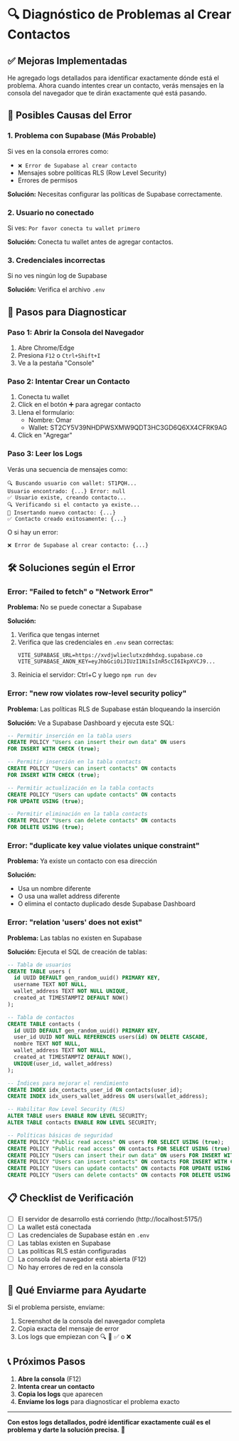 # 🔍 Diagnóstico de Problemas al Crear Contactos

## ✅ Mejoras Implementadas

He agregado logs detallados para identificar exactamente dónde está el problema. Ahora cuando intentes crear un contacto, verás mensajes en la consola del navegador que te dirán exactamente qué está pasando.

## 🐛 Posibles Causas del Error

### 1. **Problema con Supabase (Más Probable)**
Si ves en la consola errores como:
- `❌ Error de Supabase al crear contacto`
- Mensajes sobre políticas RLS (Row Level Security)
- Errores de permisos

**Solución:** Necesitas configurar las políticas de Supabase correctamente.

### 2. **Usuario no conectado**
Si ves: `Por favor conecta tu wallet primero`

**Solución:** Conecta tu wallet antes de agregar contactos.

### 3. **Credenciales incorrectas**
Si no ves ningún log de Supabase

**Solución:** Verifica el archivo `.env`

## 🔧 Pasos para Diagnosticar

### Paso 1: Abrir la Consola del Navegador
1. Abre Chrome/Edge
2. Presiona `F12` o `Ctrl+Shift+I`
3. Ve a la pestaña "Console"

### Paso 2: Intentar Crear un Contacto
1. Conecta tu wallet
2. Click en el botón ➕ para agregar contacto
3. Llena el formulario:
   - Nombre: Omar
   - Wallet: ST2CY5V39NHDPWSXMW9QDT3HC3GD6Q6XX4CFRK9AG
4. Click en "Agregar"

### Paso 3: Leer los Logs
Verás una secuencia de mensajes como:
```
🔍 Buscando usuario con wallet: ST1PQH...
Usuario encontrado: {...} Error: null
✅ Usuario existe, creando contacto...
🔍 Verificando si el contacto ya existe...
📝 Insertando nuevo contacto: {...}
✅ Contacto creado exitosamente: {...}
```

O si hay un error:
```
❌ Error de Supabase al crear contacto: {...}
```

## 🛠️ Soluciones según el Error

### Error: "Failed to fetch" o "Network Error"
**Problema:** No se puede conectar a Supabase

**Solución:**
1. Verifica que tengas internet
2. Verifica que las credenciales en `.env` sean correctas:
   ```
   VITE_SUPABASE_URL=https://xvdjwlieclutxzdmhdxg.supabase.co
   VITE_SUPABASE_ANON_KEY=eyJhbGciOiJIUzI1NiIsInR5cCI6IkpXVCJ9...
   ```
3. Reinicia el servidor: Ctrl+C y luego `npm run dev`

### Error: "new row violates row-level security policy"
**Problema:** Las políticas RLS de Supabase están bloqueando la inserción

**Solución:** Ve a Supabase Dashboard y ejecuta este SQL:

```sql
-- Permitir inserción en la tabla users
CREATE POLICY "Users can insert their own data" ON users
FOR INSERT WITH CHECK (true);

-- Permitir inserción en la tabla contacts
CREATE POLICY "Users can insert contacts" ON contacts
FOR INSERT WITH CHECK (true);

-- Permitir actualización en la tabla contacts
CREATE POLICY "Users can update contacts" ON contacts
FOR UPDATE USING (true);

-- Permitir eliminación en la tabla contacts
CREATE POLICY "Users can delete contacts" ON contacts
FOR DELETE USING (true);
```

### Error: "duplicate key value violates unique constraint"
**Problema:** Ya existe un contacto con esa dirección

**Solución:**
- Usa un nombre diferente
- O usa una wallet address diferente
- O elimina el contacto duplicado desde Supabase Dashboard

### Error: "relation 'users' does not exist"
**Problema:** Las tablas no existen en Supabase

**Solución:** Ejecuta el SQL de creación de tablas:

```sql
-- Tabla de usuarios
CREATE TABLE users (
  id UUID DEFAULT gen_random_uuid() PRIMARY KEY,
  username TEXT NOT NULL,
  wallet_address TEXT NOT NULL UNIQUE,
  created_at TIMESTAMPTZ DEFAULT NOW()
);

-- Tabla de contactos
CREATE TABLE contacts (
  id UUID DEFAULT gen_random_uuid() PRIMARY KEY,
  user_id UUID NOT NULL REFERENCES users(id) ON DELETE CASCADE,
  nombre TEXT NOT NULL,
  wallet_address TEXT NOT NULL,
  created_at TIMESTAMPTZ DEFAULT NOW(),
  UNIQUE(user_id, wallet_address)
);

-- Índices para mejorar el rendimiento
CREATE INDEX idx_contacts_user_id ON contacts(user_id);
CREATE INDEX idx_users_wallet_address ON users(wallet_address);

-- Habilitar Row Level Security (RLS)
ALTER TABLE users ENABLE ROW LEVEL SECURITY;
ALTER TABLE contacts ENABLE ROW LEVEL SECURITY;

-- Políticas básicas de seguridad
CREATE POLICY "Public read access" ON users FOR SELECT USING (true);
CREATE POLICY "Public read access" ON contacts FOR SELECT USING (true);
CREATE POLICY "Users can insert their own data" ON users FOR INSERT WITH CHECK (true);
CREATE POLICY "Users can insert contacts" ON contacts FOR INSERT WITH CHECK (true);
CREATE POLICY "Users can update contacts" ON contacts FOR UPDATE USING (true);
CREATE POLICY "Users can delete contacts" ON contacts FOR DELETE USING (true);
```

## 📋 Checklist de Verificación

- [ ] El servidor de desarrollo está corriendo (http://localhost:5175/)
- [ ] La wallet está conectada
- [ ] Las credenciales de Supabase están en `.env`
- [ ] Las tablas existen en Supabase
- [ ] Las políticas RLS están configuradas
- [ ] La consola del navegador está abierta (F12)
- [ ] No hay errores de red en la consola

## 🎯 Qué Enviarme para Ayudarte

Si el problema persiste, envíame:
1. Screenshot de la consola del navegador completa
2. Copia exacta del mensaje de error
3. Los logs que empiezan con 🔍 📝 ✅ o ❌

## 📞 Próximos Pasos

1. **Abre la consola** (F12)
2. **Intenta crear un contacto**
3. **Copia los logs** que aparecen
4. **Envíame los logs** para diagnosticar el problema exacto

---

**Con estos logs detallados, podré identificar exactamente cuál es el problema y darte la solución precisa.** 🎯
